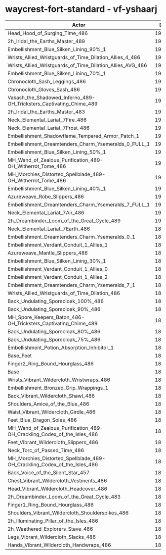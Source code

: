 # waycrest-fort-standard - vf-yshaarj
| Actor | DPS | Increase |
|---|:---:|:---:|
|Head_Hood_of_Surging_Time_486|193058|2.20%|
|2h_Iridal_the_Earths_Master_489|192918|2.13%|
|Embellishment_Blue_Silken_Lining_90%_1|191716|1.49%|
|Wrists_Allied_Wristguards_of_Time_Dilation_Allies_4_486|191698|1.48%|
|Wrists_Allied_Wristguards_of_Time_Dilation_Allies_AVG_486|191142|1.19%|
|Embellishment_Blue_Silken_Lining_70%_1|191045|1.13%|
|Chronocloth_Sash_Leggings_486|190889|1.05%|
|Chronocloth_Gloves_Sash_486|190797|1.00%|
|Vakash_the_Shadowed_Inferno_489-OH_Tricksters_Captivating_Chime_489|190777|0.99%|
|2h_Iridal_the_Earths_Master_483|190658|0.93%|
|Neck_Elemental_Lariat_7Fire_486|190437|0.81%|
|Neck_Elemental_Lariat_7Frost_486|190437|0.81%|
|Embellishment_Shadowflame_Tempered_Armor_Patch_1|190383|0.78%|
|Embellishment_Dreamtenders_Charm_Ysemeralds_0_FULL_1|190364|0.77%|
|Embellishment_Blue_Silken_Lining_50%_1|190360|0.77%|
|MH_Wand_of_Zealous_Purification_489-OH_Witherrot_Tome_486|190215|0.70%|
|MH_Morchies_Distorted_Spellblade_489-OH_Witherrot_Tome_486|190136|0.65%|
|Embellishment_Blue_Silken_Lining_40%_1|190114|0.64%|
|Azureweave_Robe_Slippers_486|190100|0.63%|
|Embellishment_Dreamtenders_Charm_Ysemeralds_7_FULL_1|190095|0.63%|
|Neck_Elemental_Lariat_7Air_486|190031|0.60%|
|2h_Dreambinder_Loom_of_the_Great_Cycle_489|190007|0.59%|
|Neck_Elemental_Lariat_7Earth_486|189975|0.57%|
|Embellishment_Dreamtenders_Charm_Ysemeralds_0_1|189912|0.54%|
|Embellishment_Verdant_Conduit_1_Allies_1|189838|0.50%|
|Azureweave_Mantle_Slippers_486|189822|0.49%|
|Embellishment_Blue_Silken_Lining_30%_1|189820|0.49%|
|Embellishment_Verdant_Conduit_1_Allies_0|189813|0.48%|
|Embellishment_Verdant_Conduit_1_Allies_2|189813|0.48%|
|Embellishment_Dreamtenders_Charm_Ysemeralds_7_1|189645|0.39%|
|Wrists_Allied_Wristguards_of_Time_Dilation_486|189516|0.33%|
|Back_Undulating_Sporecloak_100%_486|189451|0.29%|
|Back_Undulating_Sporecloak_90%_486|189388|0.26%|
|MH_Spore_Keepers_Baton_486-OH_Tricksters_Captivating_Chime_489|189303|0.21%|
|Back_Undulating_Sporecloak_80%_486|189300|0.21%|
|Back_Undulating_Sporecloak_75%_486|189250|0.18%|
|Embellishment_Potion_Absorption_Inhibitor_1|189040|0.07%|
|Base_Feet|188968|0.04%|
|Finger2_Ring_Bound_Hourglass_486|188916|0.01%|
|Base|188901|0.00%|
|Wrists_Vibrant_Wildercloth_Wristwraps_486|188845|-0.03%|
|Embellishment_Bronzed_Grip_Wrappings_1|188839|-0.03%|
|Back_Vibrant_Wildercloth_Shawl_486|188762|-0.07%|
|Shoulders_Amice_of_the_Blue_486|188740|-0.09%|
|Waist_Vibrant_Wildercloth_Girdle_486|188698|-0.11%|
|Feet_Blue_Dragon_Soles_486|188668|-0.12%|
|MH_Wand_of_Zealous_Purification_489-OH_Crackling_Codex_of_the_Isles_486|188667|-0.12%|
|Feet_Vibrant_Wildercloth_Slippers_486|188626|-0.15%|
|Neck_Torc_of_Passed_Time_486|188557|-0.18%|
|MH_Morchies_Distorted_Spellblade_489-OH_Crackling_Codex_of_the_Isles_486|188553|-0.18%|
|Back_Voice_of_the_Silent_Star_457|188372|-0.28%|
|Chest_Vibrant_Wildercloth_Vestments_486|188372|-0.28%|
|Head_Vibrant_Wildercloth_Headcover_486|188343|-0.30%|
|2h_Dreambinder_Loom_of_the_Great_Cycle_483|188280|-0.33%|
|Finger1_Ring_Bound_Hourglass_486|188021|-0.47%|
|Shoulders_Vibrant_Wildercloth_Shoulderspikes_486|188003|-0.48%|
|2h_Illuminating_Pillar_of_the_Isles_486|187992|-0.48%|
|2h_Weathered_Explorers_Stave_486|187985|-0.48%|
|Legs_Vibrant_Wildercloth_Slacks_486|187628|-0.67%|
|Hands_Vibrant_Wildercloth_Handwraps_486|187455|-0.77%|
